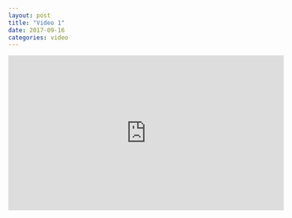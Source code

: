 ```yaml
---
layout: post
title: "Video 1"
date: 2017-09-16
categories: video
---
```

<link href="/css/posts.css" type="text/css" rel="stylesheet">
<link href="/css/videos.css" type="text/css" rel="stylesheet">
<div class="media">
    <div class="videoWrapper">
        <iframe width="560" height="315" src="https://www.youtube.com/embed/0s8a-lxXu68?rel=0" frameborder="0" allowfullscreen></iframe>
    </div>
</div>
